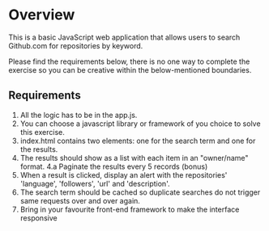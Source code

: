 # Overview #

This is a basic JavaScript web application that allows users to search Github.com for repositories by keyword.

Please find the requirements below, there is no one way to complete the exercise so you can be creative within the below-mentioned boundaries.

## Requirements ##

1. All the logic has to be in the app.js.
2. You can choose a javascript library or framework of you choice to solve this exercise.
3. index.html contains two elements: one for the search term and one for the results.
4. The results should show as a list with each item in an "owner/name" format.
4.a Paginate the results every 5 records (bonus)
5. When a result is clicked, display an alert with the repositories' 'language', 'followers', 'url' and 'description'.
6. The search term should be cached so duplicate searches do not trigger same requests over and over again. 
7. Bring in your favourite front-end framework to make the interface responsive